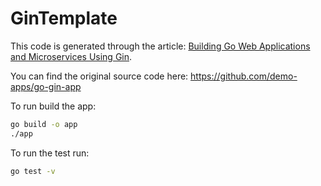 # GinTemplate

This code is generated through the article: [Building Go Web Applications and Microservices Using Gin](https://semaphoreci.com/community/tutorials/building-go-web-applications-and-microservices-using-gin).

You can find the original source code here:
https://github.com/demo-apps/go-gin-app

To run build the app:
```bash
go build -o app
./app
```

To run the test run:
```bash
go test -v
```
